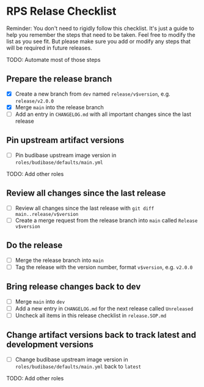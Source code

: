 # RPS Relase Checklist

Reminder: You don't need to rigidly follow this checklist. It's just a guide to help you remember the steps that need to be taken. Feel free to modify the list as you see fit. But please make sure you add or modify any steps that will be required in future releases.

TODO: Automate most of those steps

## Prepare the release branch

- [x] Create a new branch from `dev` named `release/v$version`, e.g. `release/v2.0.0`
- [x] Merge `main` into the release branch
- [ ] Add an entry in `CHANGELOG.md` with all important changes since the last release

## Pin upstream artifact versions

- [ ] Pin budibase upstream image version in `roles/budibase/defaults/main.yml`

TODO: Add other roles

## Review all changes since the last release

- [ ] Review all changes since the last release with `git diff main..release/v$version`
- [ ] Create a merge request from the release branch into `main` called `Release v$version`

## Do the release

- [ ] Merge the release branch into `main`
- [ ] Tag the release with the version number, format `v$version`, e.g. `v2.0.0`

## Bring release changes back to dev

- [ ] Merge `main` into `dev`
- [ ] Add a new entry in `CHANGELOG.md` for the next release called `Unreleased`
- [ ] Uncheck all items in this release checklist in `release.SOP.md`

## Change artifact versions back to track latest and development versions

- [ ] Change budibase upstream image version in `roles/budibase/defaults/main.yml` back to `latest`

TODO: Add other roles
